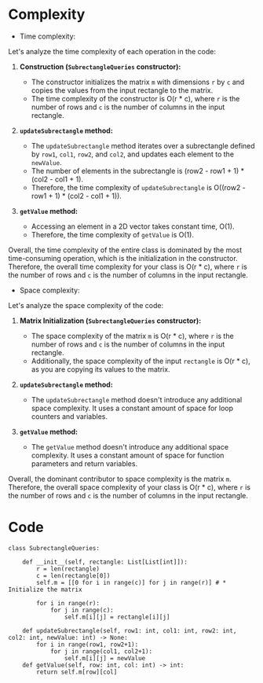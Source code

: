 # Complexity

- Time complexity:
<!-- Add your time complexity here, e.g. $$O(n)$$ -->
Let's analyze the time complexity of each operation in the code:

1. **Construction (`SubrectangleQueries` constructor):**
   - The constructor initializes the matrix `m` with dimensions `r` by `c` and copies the values from the input rectangle to the matrix.
   - The time complexity of the constructor is O(r * c), where `r` is the number of rows and `c` is the number of columns in the input rectangle.

2. **`updateSubrectangle` method:**
   - The `updateSubrectangle` method iterates over a subrectangle defined by `row1`, `col1`, `row2`, and `col2`, and updates each element to the `newValue`.
   - The number of elements in the subrectangle is (row2 - row1 + 1) * (col2 - col1 + 1).
   - Therefore, the time complexity of `updateSubrectangle` is O((row2 - row1 + 1) * (col2 - col1 + 1)).

3. **`getValue` method:**
   - Accessing an element in a 2D vector takes constant time, O(1).
   - Therefore, the time complexity of `getValue` is O(1).

Overall, the time complexity of the entire class is dominated by the most time-consuming operation, which is the initialization in the constructor. Therefore, the overall time complexity for your class is O(r * c), where `r` is the number of rows and `c` is the number of columns in the input rectangle.

- Space complexity:
<!-- Add your space complexity here, e.g. $$O(n)$$ -->
Let's analyze the space complexity of the code:

1. **Matrix Initialization (`SubrectangleQueries` constructor):**
   - The space complexity of the matrix `m` is O(r * c), where `r` is the number of rows and `c` is the number of columns in the input rectangle.
   - Additionally, the space complexity of the input `rectangle` is O(r * c), as you are copying its values to the matrix.

2. **`updateSubrectangle` method:**
   - The `updateSubrectangle` method doesn't introduce any additional space complexity. It uses a constant amount of space for loop counters and variables.

3. **`getValue` method:**
   - The `getValue` method doesn't introduce any additional space complexity. It uses a constant amount of space for function parameters and return variables.

Overall, the dominant contributor to space complexity is the matrix `m`. Therefore, the overall space complexity of your class is O(r * c), where `r` is the number of rows and `c` is the number of columns in the input rectangle.

# Code

```
class SubrectangleQueries:

    def __init__(self, rectangle: List[List[int]]):
        r = len(rectangle)
        c = len(rectangle[0])
        self.m = [[0 for i in range(c)] for j in range(r)] # * Initialize the matrix

        for i in range(r):
            for j in range(c):
                self.m[i][j] = rectangle[i][j]

    def updateSubrectangle(self, row1: int, col1: int, row2: int, col2: int, newValue: int) -> None:
        for i in range(row1, row2+1):
            for j in range(col1, col2+1):
                self.m[i][j] = newValue
    def getValue(self, row: int, col: int) -> int:
        return self.m[row][col]
```
